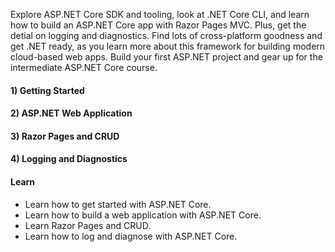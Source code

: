 Explore ASP.NET Core SDK and tooling, look at .NET Core CLI, and learn how to build an ASP.NET Core app with Razor Pages MVC. Plus, get the detial on logging and diagnostics. Find lots of cross-platform goodness and get .NET ready, as you learn more about this framework for building modern cloud-based web apps. Build your first ASP.NET project and gear up for the intermediate ASP.NET Core course.

#### 1) Getting Started
#### 2) ASP.NET Web Application
#### 3) Razor Pages and CRUD
#### 4) Logging and Diagnostics

#### Learn
* Learn how to get started with ASP.NET Core.
* Learn how to build a web application with ASP.NET Core.
* Learn Razor Pages and CRUD.
* Learn how to log and diagnose with ASP.NET Core.
